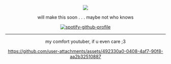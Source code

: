 <div align="center">

![](https://komarev.com/ghpvc/?username=AutisticDetective&color=9a85b8&label=People)

will make this soon . . .  maybe not who knows

[![spotify-github-profile](https://spotify-github-profile.kittinanx.com/api/view?uid=31v24qeespko6atq6jwsmdp3df6i&cover_image=true&theme=novatorem&show_offline=true&background_color=a39ab8&interchange=true&bar_color=9a85b8&bar_color_cover=false)](https://spotify-github-profile.kittinanx.com/api/view?uid=31v24qeespko6atq6jwsmdp3df6i&redirect=true)

---

my comfort youtuber, if u even care ;3

https://github.com/user-attachments/assets/492330a0-0408-4af7-90f8-aa2b32510887


</div>
